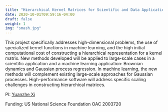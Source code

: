 ```yaml
---
title: "Hierarchical Kernel Matrices for Scientific and Data Applications"
date: 2020-10-01T09:59:16-04:00
draft: false
weight: 1
img: "smash.jpg"
---
```


This project specifically addresses high-dimensional problems, the use of specialized kernel functions in machine learning, and the high initial computational cost of constructing a hierarchical representation for a kernel matrix. New methods developed will be applied to large-scale cases in a scientific application and a machine learning application: Brownian dynamics and Gaussian process regression. In machine learning, the new methods will complement existing large-scale approaches for Gaussian processes. High-performance software will address specific scaling challenges in constructing hierarchical matrices.

PI: [Yuanzhe Xi](http://www.mathcs.emory.edu/~yxi26)

Funding: US National Science Foundation OAC 2003720 
